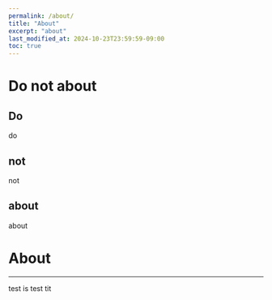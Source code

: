 ```yaml
---
permalink: /about/
title: "About"
excerpt: "about"
last_modified_at: 2024-10-23T23:59:59-09:00
toc: true
---
```


# Do not about

## Do
do

## not
not

## about
about

# About

---

test is test tit
